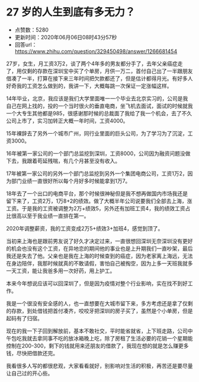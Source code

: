 # 27 岁的人生到底有多无力？
- 点赞数：5280
- 更新时间：2020年06月06日08时43分57秒
- 回答url：https://www.zhihu.com/question/329450498/answer/1266681454
<body>
 <p data-pid="8ia9NA3X">27岁，女生，月工资3万2，谈了两个4年多的男友都分手了，去年父亲癌症走了，用仅剩的存款在深圳宝中买了个单房，月供一万二，首付自己出了一半跟朋友借凑了一半，打算在接下来三年时间把欠款都还了，但是估计都得月光。有好多人好奇我的工资怎么做到的，我讲一下，大概每跳一次保证一定涨幅这样。</p>
 <p data-pid="aDIenaEc">14年毕业，北京，我应该是我们大学里面唯一一个毕业去北京实习的，公司是我自己在网上找的，投的一个当时很火的垂直电商，坐飞机去面试，面试的时候就我一个大专生其他都是985，很感谢那时候的总裁面了我给了我一个机会，去了不久公司上市了，实习加转正大概一年时间，工资4000。</p>
 <p data-pid="8CA3Qtap">15年裸辞去了另外一个城市广州，同行业里面的巨头公司，为了学习为了沉淀，工资3000。</p>
 <p data-pid="PBGsFj_J">16年被第一家公司的一个部门总监挖到深圳，工资8000，公司因为融资问题没做下去，我跟着苟延残喘，有几个月甚至没有收入。</p>
 <p data-pid="n4TbNwEd">17年被第一家公司的另外一个部门总监挖到另外一个集团电商公司，工资1万2，因为部门业绩一直很好所以每个月好多时候能拿到1万7。</p>
 <p data-pid="hxc_Dby-">18年去了一个出口的电商平台，那个时候很神秘但是我不想再做国内市场我还是留下来了，工资2万，1万8+2的绩效。做了大概半年公司说要我们全部去上海，涨工资。于是我的工资被调整为2万+绩效5，另外还有加班工资4，我的绩效工资占比很高以至于我业绩一直排在第一。</p>
 <p data-pid="fjJwRuns">2020年调整薪资，我的工资变成2万5+绩效3+加班4，感觉到顶了。</p>
 <p data-pid="n8NC7Zyb">当初来上海也是跟前男友说了好久才决定过来，一直很想回深圳无奈深圳没有更好的机会也没有这个工资，在异地恋的期间他的事业也是上升期我们一直吵架，最后我还是失去了他。父亲也是我在上海的时候查到的癌症，因为老家离上海远，无法在身边陪伴，我那时候就真的不敢请假，害怕自己被掏空，因为上多一天班我就多一天工资，能让我爸多用一次好药，用上护工。</p>
 <p data-pid="nacac3qh">本来今年想说应该可以回深圳了，但是因为疫情对整个行业影响，实在找不到好工作。</p>
 <p data-pid="qjVXjGqk">我是一个很没有安全感的人，也一直想要在大城市留下来，多方考虑还是拿了仅剩的存款，到处借钱把首付凑齐，咬咬牙把深圳的房子买了，虽然是个小单房，但是起码有了归宿。</p>
 <p data-pid="sUrQAF63">现在的我一下子回到解放前，基本不敢社交，平时能省就省，上下班走路，公司中午包吃我就去拿同事不吃的放冰箱晚上吃，除了房租了生活必要的花销一个星期能控制在200-300，剩下的钱就用来还朋友的借款了，我现在想的就是怎么赚更多钱，尽快把借款还完。</p>
 <p data-pid="FuP6PPU9">我看很多人写的都很悲观，大家看看就好，别影响对生活的积极，再苦还是要尽量让自己过的开心些。</p>
</body>